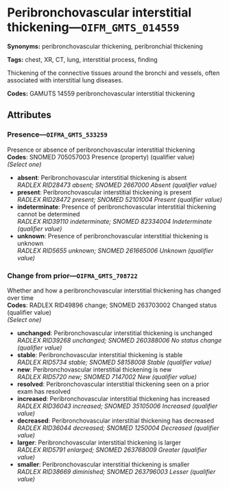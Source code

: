 # Peribronchovascular interstitial thickening—`OIFM_GMTS_014559`

**Synonyms:** peribronchovascular thickening, peribronchial thickening

**Tags:** chest, XR, CT, lung, interstitial process, finding

Thickening of the connective tissues around the bronchi and vessels, often associated with interstitial lung diseases.

**Codes:** GAMUTS 14559 peribronchovascular interstitial thickening

## Attributes

### Presence—`OIFMA_GMTS_533259`

Presence or absence of peribronchovascular interstitial thickening  
**Codes**: SNOMED 705057003 Presence (property) (qualifier value)  
*(Select one)*

- **absent**: Peribronchovascular interstitial thickening is absent  
_RADLEX RID28473 absent; SNOMED 2667000 Absent (qualifier value)_
- **present**: Peribronchovascular interstitial thickening is present  
_RADLEX RID28472 present; SNOMED 52101004 Present (qualifier value)_
- **indeterminate**: Presence of peribronchovascular interstitial thickening cannot be determined  
_RADLEX RID39110 indeterminate; SNOMED 82334004 Indeterminate (qualifier value)_
- **unknown**: Presence of peribronchovascular interstitial thickening is unknown  
_RADLEX RID5655 unknown; SNOMED 261665006 Unknown (qualifier value)_

### Change from prior—`OIFMA_GMTS_708722`

Whether and how a peribronchovascular interstitial thickening has changed over time  
**Codes**: RADLEX RID49896 change; SNOMED 263703002 Changed status (qualifier value)  
*(Select one)*

- **unchanged**: Peribronchovascular interstitial thickening is unchanged  
_RADLEX RID39268 unchanged; SNOMED 260388006 No status change (qualifier value)_
- **stable**: Peribronchovascular interstitial thickening is stable  
_RADLEX RID5734 stable; SNOMED 58158008 Stable (qualifier value)_
- **new**: Peribronchovascular interstitial thickening is new  
_RADLEX RID5720 new; SNOMED 7147002 New (qualifier value)_
- **resolved**: Peribronchovascular interstitial thickening seen on a prior exam has resolved  
- **increased**: Peribronchovascular interstitial thickening has increased  
_RADLEX RID36043 increased; SNOMED 35105006 Increased (qualifier value)_
- **decreased**: Peribronchovascular interstitial thickening has decreased  
_RADLEX RID36044 decreased; SNOMED 1250004 Decreased (qualifier value)_
- **larger**: Peribronchovascular interstitial thickening is larger  
_RADLEX RID5791 enlarged; SNOMED 263768009 Greater (qualifier value)_
- **smaller**: Peribronchovascular interstitial thickening is smaller  
_RADLEX RID38669 diminished; SNOMED 263796003 Lesser (qualifier value)_